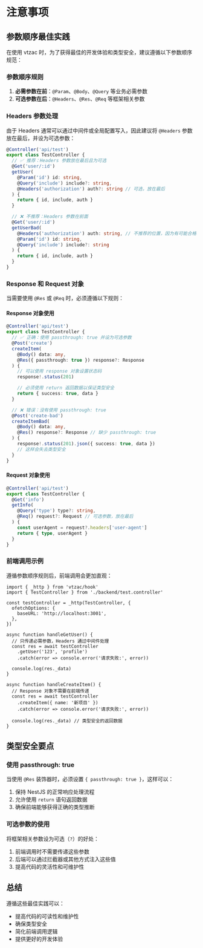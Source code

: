 # 注意事项

## 参数顺序最佳实践

在使用 vtzac 时，为了获得最佳的开发体验和类型安全，建议遵循以下参数顺序规范：

### 参数顺序规则

1. **必需参数在前**：`@Param`、`@Body`、`@Query` 等业务必需参数
2. **可选参数在后**：`@Headers`、`@Res`、`@Req` 等框架相关参数

### Headers 参数处理

由于 Headers 通常可以通过中间件或全局配置写入，因此建议将 `@Headers` 参数放在最后，并设为可选参数：

```typescript
@Controller('api/test')
export class TestController {
  // ✅ 推荐：Headers 参数放在最后且为可选
  @Get('user/:id')
  getUser(
    @Param('id') id: string,
    @Query('include') include?: string,
    @Headers('authorization') auth?: string // 可选，放在最后
  ) {
    return { id, include, auth }
  }

  // ❌ 不推荐：Headers 参数在前面
  @Get('user/:id')
  getUserBad(
    @Headers('authorization') auth: string, // 不推荐的位置，因为有可能合格 header 是由拦截器传递，而不是函数调用传递
    @Param('id') id: string,
    @Query('include') include?: string
  ) {
    return { id, include, auth }
  }
}
```

### Response 和 Request 对象

当需要使用 `@Res` 或 `@Req` 时，必须遵循以下规则：

#### Response 对象使用

```typescript
@Controller('api/test')
export class TestController {
  // ✅ 正确：使用 passthrough: true 并设为可选参数
  @Post('create')
  createItem(
    @Body() data: any,
    @Res({ passthrough: true }) response?: Response
  ) {
    // 可以使用 response 对象设置状态码
    response!.status(201)

    // 必须使用 return 返回数据以保证类型安全
    return { success: true, data }
  }

  // ❌ 错误：没有使用 passthrough: true
  @Post('create-bad')
  createItemBad(
    @Body() data: any,
    @Res() response?: Response // 缺少 passthrough: true
  ) {
    response!.status(201).json({ success: true, data })
    // 这样会失去类型安全
  }
}
```

#### Request 对象使用

```typescript
@Controller('api/test')
export class TestController {
  @Get('info')
  getInfo(
    @Query('type') type?: string,
    @Req() request?: Request // 可选参数，放在最后
  ) {
    const userAgent = request?.headers['user-agent']
    return { type, userAgent }
  }
}
```

### 前端调用示例

遵循参数顺序规则后，前端调用会更加直观：

```tsx
import { _http } from 'vtzac/hook'
import { TestController } from './backend/test.controller'

const testController = _http(TestController, {
  ofetchOptions: {
    baseURL: 'http://localhost:3001',
  },
})

async function handleGetUser() {
  // 只传递必需参数，Headers 通过中间件处理
  const res = await testController
    .getUser('123', 'profile')
    .catch(error => console.error('请求失败:', error))

  console.log(res._data)
}

async function handleCreateItem() {
  // Response 对象不需要在前端传递
  const res = await testController
    .createItem({ name: '新项目' })
    .catch(error => console.error('请求失败:', error))

  console.log(res._data) // 类型安全的返回数据
}
```

## 类型安全要点

### 使用 passthrough: true

当使用 `@Res` 装饰器时，必须设置 `{ passthrough: true }`，这样可以：

1. 保持 NestJS 的正常响应处理流程
2. 允许使用 `return` 语句返回数据
3. 确保前端能够获得正确的类型推断

### 可选参数的使用

将框架相关参数设为可选（`?`）的好处：

1. 前端调用时不需要传递这些参数
2. 后端可以通过拦截器或其他方式注入这些值
3. 提高代码的灵活性和可维护性

## 总结

遵循这些最佳实践可以：

- 提高代码的可读性和维护性
- 确保类型安全
- 简化前端调用逻辑
- 提供更好的开发体验
